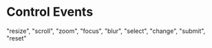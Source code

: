 # Control Events
"resize", "scroll", "zoom", "focus", "blur", "select", "change", "submit", "reset"
